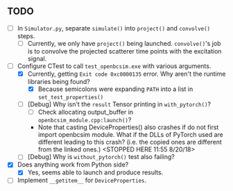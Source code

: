 ## TODO
- [ ] In `Simulator.py`, separate `simulate()` into `project()` and `convolve()` steps.
  - [ ] Currently, we only have `project()` being launched. `convolve()`'s job is to convolve
  the projected scatterer time points with the excitation signal.
- [ ] Configure CTest to call `test_openbcsim.exe` with various arguments.
  - [x] Currently, getting `Exit code 0xc0000135` error. Why aren't the runtime libraries being found?
    - [x] Because semicolons were expanding `PATH` into a list in `set_test_properties()`
  - [ ] [Debug] Why isn't the `result` Tensor printing in `with_pytorch()`?
    - [ ] Check allocating output_buffer in `openbcsim_module.cpp:launch()`?
    - Note that casting DeviceProperties() also crashes if do not first import openbcsim module. What if the DLLs of PyTorch used
      are different leading to this crash? (i.e. the copied ones are different from the linked ones.)
      <STOPPED HERE 11:55 8/20/18>
  - [ ] [Debug] Why is `without_pytorch()` test also failing?
- [x] Does anything work from Python side?
  - [x] Yes, seems able to launch and produce results.
- [ ] Implement `__getitem__` for `DeviceProperties`.
